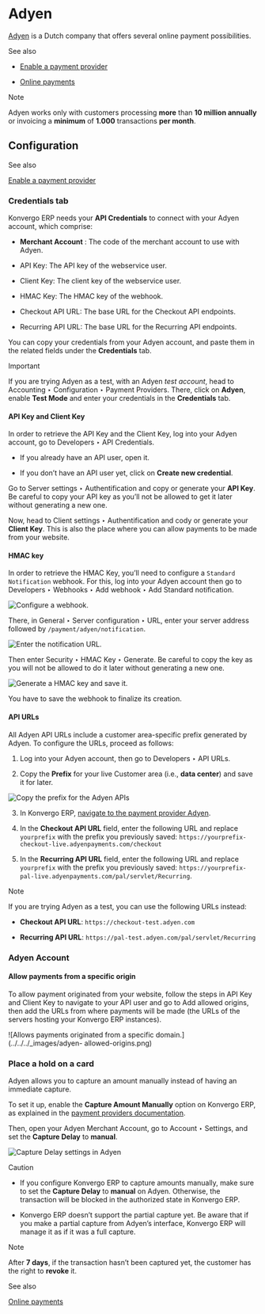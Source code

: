# Adyen

[Adyen](https://www.adyen.com/) is a Dutch company that offers several online
payment possibilities.

<div class="alert alert-secondary">
<p class="alert-title">
See also</p><ul>
<li><p><a href="../payment_providers#payment-providers-add-new"><span class="std std-ref">Enable a payment provider</span></a></p></li>
<li><p><a href="../payment_providers">Online payments</a></p></li>
</ul>
</div> <div class="alert alert-primary">
<p class="alert-title">
Note</p><p>Adyen works only with customers processing <b>more</b> than <b>10 million annually</b> or invoicing a
<b>minimum</b> of <b>1.000</b> transactions <b>per month</b>.</p>
</div>

## Configuration

<div class="alert alert-secondary">
<p class="alert-title">
See also</p><p><a href="../payment_providers#payment-providers-add-new"><span class="std std-ref">Enable a payment provider</span></a></p>
</div>

### Credentials tab

Konvergo ERP needs your **API Credentials** to connect with your Adyen account, which
comprise:

  * **Merchant Account** : The code of the merchant account to use with Adyen.

  * API Key: The API key of the webservice user.

  * Client Key: The client key of the webservice user.

  * HMAC Key: The HMAC key of the webhook.

  * Checkout API URL: The base URL for the Checkout API endpoints.

  * Recurring API URL: The base URL for the Recurring API endpoints.

You can copy your credentials from your Adyen account, and paste them in the
related fields under the **Credentials** tab.

<div class="alert alert-warning">
<p class="alert-title">
Important</p><p>If you are trying Adyen as a test, with an Adyen <em>test account</em>, head to
Accounting ‣ Configuration ‣ Payment Providers. There, click on
<b>Adyen</b>, enable <b>Test Mode</b> and enter your credentials in the
<b>Credentials</b> tab.</p>
</div>

#### API Key and Client Key

In order to retrieve the API Key and the Client Key, log into your Adyen
account, go to Developers ‣ API Credentials.

  * If you already have an API user, open it.

  * If you don’t have an API user yet, click on **Create new credential**.

Go to Server settings ‣ Authentification and copy or generate your **API
Key**. Be careful to copy your API key as you’ll not be allowed to get it
later without generating a new one.

Now, head to Client settings ‣ Authentification and cody or generate your
**Client Key**. This is also the place where you can allow payments to be made
from your website.

#### HMAC key

In order to retrieve the HMAC Key, you’ll need to configure a `Standard
Notification` webhook. For this, log into your Adyen account then go to
Developers ‣ Webhooks ‣ Add webhook ‣ Add Standard notification.

![Configure a webhook.](../../../_images/adyen-add-webhook.png)

There, in General ‣ Server configuration ‣ URL, enter your server address
followed by `/payment/adyen/notification`.

![Enter the notification URL.](../../../_images/adyen-webhook-url.png)

Then enter Security ‣ HMAC Key ‣ Generate. Be careful to copy the key as you
will not be allowed to do it later without generating a new one.

![Generate a HMAC key and save it.](../../../_images/adyen-hmac-key.png)

You have to save the webhook to finalize its creation.

#### API URLs

All Adyen API URLs include a customer area-specific prefix generated by Adyen.
To configure the URLs, proceed as follows:

  1. Log into your Adyen account, then go to Developers ‣ API URLs.

  2. Copy the **Prefix** for your live Customer area (i.e., **data center**) and save it for later.

![Copy the prefix for the Adyen APIs](../../../_images/adyen-api-urls.png)

  3. In Konvergo ERP, [navigate to the payment provider Adyen](../payment_providers#payment-providers-add-new).

  4. In the **Checkout API URL** field, enter the following URL and replace `yourprefix` with the prefix you previously saved: `https://yourprefix-checkout-live.adyenpayments.com/checkout`

  5. In the **Recurring API URL** field, enter the following URL and replace `yourprefix` with the prefix you previously saved: `https://yourprefix-pal-live.adyenpayments.com/pal/servlet/Recurring`.

<div class="alert alert-primary">
<p class="alert-title">
Note</p><p>If you are trying Adyen as a test, you can use the following URLs instead:</p>
<ul>
<li><p><b>Checkout API URL</b>: <code>https://checkout-test.adyen.com</code></p></li>
<li><p><b>Recurring API URL</b>: <code>https://pal-test.adyen.com/pal/servlet/Recurring</code></p></li>
</ul>
</div>

### Adyen Account

#### Allow payments from a specific origin

To allow payment originated from your website, follow the steps in API Key and
Client Key to navigate to your API user and go to Add allowed origins, then
add the URLs from where payments will be made (the URLs of the servers hosting
your Konvergo ERP instances).

![Allows payments originated from a specific domain.](../../../_images/adyen-
allowed-origins.png)

### Place a hold on a card

Adyen allows you to capture an amount manually instead of having an immediate
capture.

To set it up, enable the **Capture Amount Manually** option on Konvergo ERP, as
explained in the [payment providers
documentation](../payment_providers#payment-providers-manual-capture).

Then, open your Adyen Merchant Account, go to Account ‣ Settings, and set the
**Capture Delay** to **manual**.

![Capture Delay settings in Adyen](../../../_images/adyen_capture_delay.png)
<div class="alert alert-warning">
<p class="alert-title">
Caution</p><ul>
<li><p>If you configure Konvergo ERP to capture amounts manually, make sure to set the <b>Capture Delay</b> to
<b>manual</b> on Adyen. Otherwise, the transaction will be blocked in the authorized state in
Konvergo ERP.</p></li>
<li><p>Konvergo ERP doesn’t support the partial capture yet. Be aware that if you make a partial capture from
Adyen’s interface, Konvergo ERP will manage it as if it was a full capture.</p></li>
</ul>
</div> <div class="alert alert-primary">
<p class="alert-title">
Note</p><p>After <b>7 days</b>, if the transaction hasn’t been captured yet, the customer has the right to
<b>revoke</b> it.</p>
</div> <div class="alert alert-secondary">
<p class="alert-title">
See also</p><p><a href="../payment_providers">Online payments</a></p>
</div>

